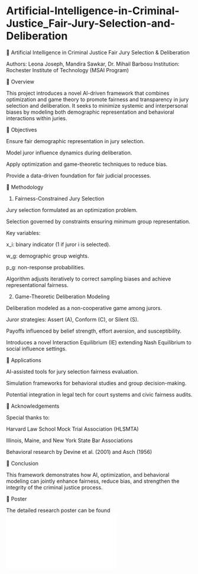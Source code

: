 # Artificial-Intelligence-in-Criminal-Justice_Fair-Jury-Selection-and-Deliberation

🔹 Artificial Intelligence in Criminal Justice
Fair Jury Selection & Deliberation

Authors: Leona Joseph, Mandira Sawkar, Dr. Mihail Barbosu
Institution: Rochester Institute of Technology (MSAI Program)

🔹 Overview

This project introduces a novel AI-driven framework that combines optimization and game theory to promote fairness and transparency in jury selection and deliberation. It seeks to minimize systemic and interpersonal biases by modeling both demographic representation and behavioral interactions within juries.

🔹 Objectives

Ensure fair demographic representation in jury selection.

Model juror influence dynamics during deliberation.

Apply optimization and game-theoretic techniques to reduce bias.

Provide a data-driven foundation for fair judicial processes.

🔹 Methodology
1. Fairness-Constrained Jury Selection

Jury selection formulated as an optimization problem.

Selection governed by constraints ensuring minimum group representation.

Key variables:

x_i: binary indicator (1 if juror i is selected).

w_g: demographic group weights.

p_g: non-response probabilities.

Algorithm adjusts iteratively to correct sampling biases and achieve representational fairness.

2. Game-Theoretic Deliberation Modeling

Deliberation modeled as a non-cooperative game among jurors.

Juror strategies: Assert (A), Conform (C), or Silent (S).

Payoffs influenced by belief strength, effort aversion, and susceptibility.

Introduces a novel Interaction Equilibrium (IE) extending Nash Equilibrium to social influence settings.


🔹 Applications

AI-assisted tools for jury selection fairness evaluation.

Simulation frameworks for behavioral studies and group decision-making.

Potential integration in legal tech for court systems and civic fairness audits.

🔹 Acknowledgements

Special thanks to:

Harvard Law School Mock Trial Association (HLSMTA)

Illinois, Maine, and New York State Bar Associations

Behavioral research by Devine et al. (2001) and Asch (1956)

🔹 Conclusion

This framework demonstrates how AI, optimization, and behavioral modeling can jointly enhance fairness, reduce bias, and strengthen the integrity of the criminal justice process.

🔹 Poster

The detailed research poster can be found ![here](./Poster.pdf)